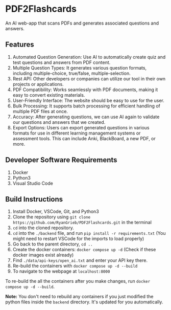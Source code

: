 # PDF2Flashcards

An AI web-app that scans PDFs and generates associated questions and answers.

## Features

1. Automated Question Generation: Use AI to automatically create quiz and test
   questions and answers from PDF content.
2. Multiple Question Types: It generates various question formats, including
   multiple-choice, true/false, multiple-selection.
3. Rest API: Other developers or companies can utilize our tool in their own projects
   or applications.
4. PDF Compatibility: Works seamlessly with PDF documents, making it easy to
   convert existing materials.
5. User-Friendly Interface: The website should be easy to use for the user.
6. Bulk Processing: It supports batch processing for efficient handling of multiple
   PDF files at once.
7. Accuracy: After generating questions, we can use AI again to validate our
   questions and answers that we created.
8. Export Options: Users can export generated questions in various formats for use
   in different learning management systems or assessment tools. This can include
   Anki, BlackBoard, a new PDF, or more.

## Developer Software Requirements

1. Docker
2. Python3
3. Visual Studio Code

## Build Instructions

1. Install Docker, VSCode, Git, and Python3
2. Clone the repository using `git clone https://github.com/RyanGrieb/PDF2Flashcards.git` in the terminal
3. `cd` into the cloned repository.
4. `cd` into the `./backend` file, and run `pip install -r requirements.txt` (You might need to restart VSCode for the imports to load properly)
5. Go back to the parent directory, `cd ..`
6. Create the docker containers: `docker compose up -d` (Check if these docker images exist already)
7. Find `./data/api-keys/open_ai.txt` and enter your API key there.
8. Re-build the containers with `docker compose up -d --build`
9. To navigate to the webpage at `localhost:8000`

To re-build the all the containers after you make changes, run `docker compose up -d --build`.

**Note:** You don't need to rebuild any containers if you just modified the python files inside the `backend` directory. It's updated for you automatically.
